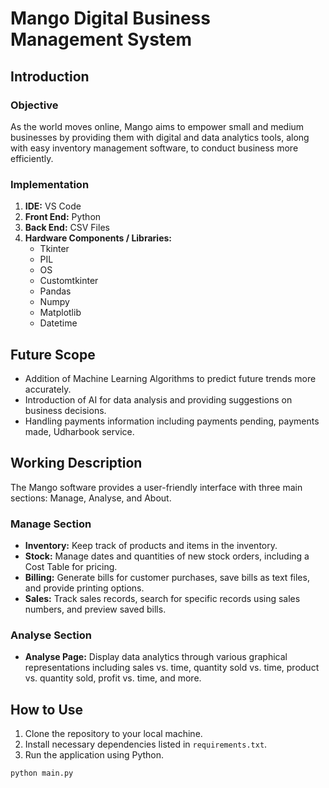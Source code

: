 # Mango Digital Business Management System

## Introduction

### Objective

As the world moves online, Mango aims to empower small and medium businesses by providing them with digital and data analytics tools, along with easy inventory management software, to conduct business more efficiently.

### Implementation

1. **IDE:** VS Code
2. **Front End:** Python
3. **Back End:** CSV Files
4. **Hardware Components / Libraries:**
   - Tkinter
   - PIL
   - OS
   - Customtkinter
   - Pandas
   - Numpy
   - Matplotlib
   - Datetime

## Future Scope

- Addition of Machine Learning Algorithms to predict future trends more accurately.
- Introduction of AI for data analysis and providing suggestions on business decisions.
- Handling payments information including payments pending, payments made, Udharbook service.

## Working Description

The Mango software provides a user-friendly interface with three main sections: Manage, Analyse, and About.

### Manage Section

- **Inventory:** Keep track of products and items in the inventory.
- **Stock:** Manage dates and quantities of new stock orders, including a Cost Table for pricing.
- **Billing:** Generate bills for customer purchases, save bills as text files, and provide printing options.
- **Sales:** Track sales records, search for specific records using sales numbers, and preview saved bills.

### Analyse Section

- **Analyse Page:** Display data analytics through various graphical representations including sales vs. time, quantity sold vs. time, product vs. quantity sold, profit vs. time, and more.

## How to Use

1. Clone the repository to your local machine.
2. Install necessary dependencies listed in `requirements.txt`.
3. Run the application using Python.

```bash
python main.py
```
